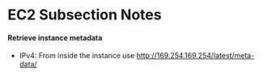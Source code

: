 # EC2 Subsection Notes


#### Retrieve instance metadata
- IPv4: From inside the instance use http://169.254.169.254/latest/meta-data/
